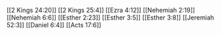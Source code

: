 [[2 Kings 24:20]]
[[2 Kings 25:4]]
[[Ezra 4:12]]
[[Nehemiah 2:19]]
[[Nehemiah 6:6]]
[[Esther 2:23]]
[[Esther 3:5]]
[[Esther 3:8]]
[[Jeremiah 52:3]]
[[Daniel 6:4]]
[[Acts 17:6]]
